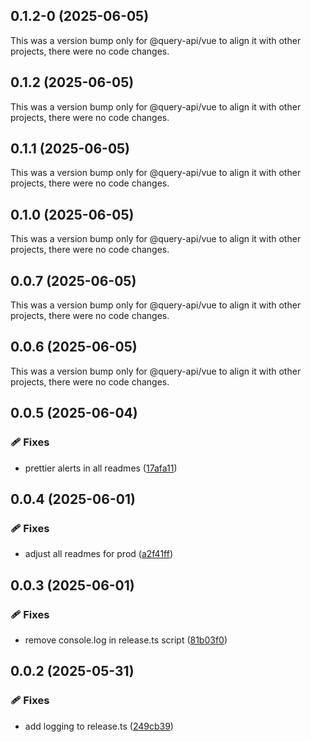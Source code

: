 ## 0.1.2-0 (2025-06-05)

This was a version bump only for @query-api/vue to align it with other projects, there were no code
changes.

## 0.1.2 (2025-06-05)

This was a version bump only for @query-api/vue to align it with other projects, there were no code
changes.

## 0.1.1 (2025-06-05)

This was a version bump only for @query-api/vue to align it with other projects, there were no code
changes.

## 0.1.0 (2025-06-05)

This was a version bump only for @query-api/vue to align it with other projects, there were no code
changes.

## 0.0.7 (2025-06-05)

This was a version bump only for @query-api/vue to align it with other projects, there were no code
changes.

## 0.0.6 (2025-06-05)

This was a version bump only for @query-api/vue to align it with other projects, there were no code
changes.

## 0.0.5 (2025-06-04)

### 🩹 Fixes

- prettier alerts in all readmes
  ([17afa11](https://github.com/samuelreichor/query-api/commit/17afa11))

## 0.0.4 (2025-06-01)

### 🩹 Fixes

- adjust all readmes for prod ([a2f41ff](https://github.com/samuelreichor/query-api/commit/a2f41ff))

## 0.0.3 (2025-06-01)

### 🩹 Fixes

- remove console.log in release.ts script
  ([81b03f0](https://github.com/samuelreichor/query-api/commit/81b03f0))

## 0.0.2 (2025-05-31)

### 🩹 Fixes

- add logging to release.ts ([249cb39](https://github.com/samuelreichor/query-api/commit/249cb39))

